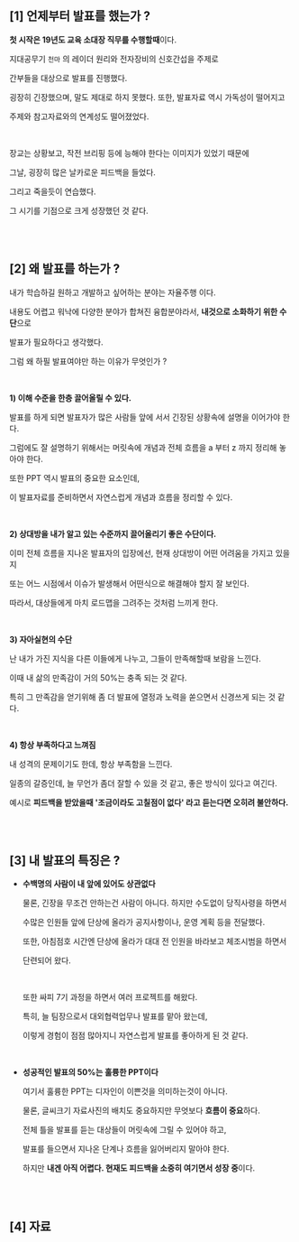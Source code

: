 ## [1] 언제부터 발표를 했는가 ?

**첫 시작은 19년도 교육 소대장 직무를 수행할때**이다. 

지대공무기 `천마` 의 레이더 원리와 전자장비의 신호간섭을 주제로

간부들을 대상으로 발표를 진행했다.

굉장히 긴장했으며, 말도 제대로 하지 못했다. 또한, 발표자료 역시 가독성이 떨어지고 

주제와 참고자료와의 연계성도 떨어졌었다.

<br>

장교는 상황보고, 작전 브리핑 등에 능해야 한다는 이미지가 있었기 때문에 

그날, 굉장히 많은 날카로운 피드백을 들었다.

그리고 죽을듯이 연습했다.

그 시기를 기점으로 크게 성장했던 것 같다. 

<br>

<br>

## [2] 왜 발표를 하는가 ?

내가 학습하길 원하고 개발하고 싶어하는 분야는 자율주행 이다.

내용도 어렵고 워낙에 다양한 분야가 합쳐진 융합분야라서, **내것으로 소화하기 위한 수단**으로 

발표가 필요하다고 생각했다.

그럼 왜 하필 발표여야만 하는 이유가 무엇인가 ?

<br>

**1) 이해 수준을 한층 끌어올릴 수 있다.**

발표를 하게 되면 발표자가 많은 사람들 앞에 서서 긴장된 상황속에 설명을 이어가야 한다. 

그럼에도 잘 설명하기 위해서는 머릿속에 개념과 전체 흐름을 a 부터 z 까지 정리해 놓아야 한다.

또한 PPT 역시 발표의 중요한 요소인데, 

이 발표자료를 준비하면서 자연스럽게 개념과 흐름을 정리할 수 있다. 

<br>

**2) 상대방을 내가 알고 있는 수준까지 끌어올리기 좋은 수단이다.** 

이미 전체 흐름을 지나온 발표자의 입장에선, 현재 상대방이 어떤 어려움을 가지고 있을지

또는 어느 시점에서 이슈가 발생해서 어떤식으로 해결해야 할지 잘 보인다.

따라서, 대상들에게 마치 로드맵을 그려주는 것처럼 느끼게 한다.

<br>

**3) 자아실현의 수단**

난 내가 가진 지식을 다른 이들에게 나누고, 그들이 만족해할때 보람을 느낀다.

이때 내 삶의 만족감이 거의 50%는 충족 되는 것 같다.

특히 그 만족감을 얻기위해 좀 더 발표에 열정과 노력을 쏟으면서 신경쓰게 되는 것 같다.

<br>

**4) 항상 부족하다고 느껴짐**

내 성격의 문제이기도 한데, 항상 부족함을 느낀다. 

일종의 갈증인데, 늘 무언가 좀더 잘할 수 있을 것 같고, 좋은 방식이 있다고 여긴다.

예시로 **피드백을 받았을때 '조금이라도 고칠점이 없다' 라고 듣는다면 오히려 불안하다.**

<br>

<br>

## [3] 내 발표의 특징은 ?

- **수백명의 사람이 내 앞에 있어도 상관없다**

  물론, 긴장을 무조건 안하는건 사람이 아니다. 하지만 수도없이 당직사령을 하면서

  수많은 인원들 앞에 단상에 올라가 공지사항이나, 운영 계획 등을 전달했다.

  또한, 아침점호 시간엔 단상에 올라가 대대 전 인원을 바라보고 체조시범을 하면서 

  단련되어 왔다.

  <br>

  또한 싸피 7기 과정을 하면서 여러 프로젝트를 해왔다.

  특히, 늘 팀장으로서 대외협력업무나 발표를 맡아 왔는데, 

  이렇게 경험이 점점 많아지니 자연스럽게 발표를 좋아하게 된 것 같다.

<br>

- **성공적인 발표의 50%는 훌륭한 PPT이다** 

  여기서 훌륭한 PPT는 디자인이 이쁜것을 의미하는것이 아니다.

  물론, 글씨크기 자료사진의 배치도 중요하지만 무엇보다 **흐름이 중요**하다.

  전체 틀을 발표를 듣는 대상들이 머릿속에 그릴 수 있어야 하고, 

  발표를 들으면서 지나온 단계나 흐름을 잃어버리지 말아야 한다.

  하지만 **내겐 아직 어렵다. 현재도 피드백을 소중히 여기면서 성장 중**이다.

<br>

<br>

## [4] 자료

